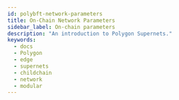 ```yaml
---
id: polybft-network-parameters
title: On-Chain Network Parameters
sidebar_label: On-chain parameters
description: "An introduction to Polygon Supernets."
keywords:
  - docs
  - Polygon
  - edge
  - supernets
  - childchain
  - network
  - modular
---
```

